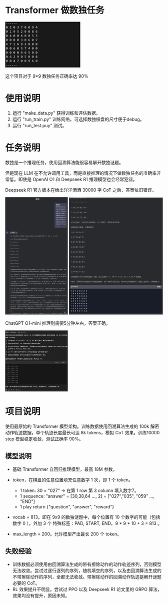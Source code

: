 # Transformer 做数独任务
<img src="assets/2-18000.png" width="240" alt="" />

这个项目对于 9*9 数独任务正确率达 90%

# 使用说明
1. 运行 "make_data.py" 获得训练和评估数据。
2. 运行 "run_train.py" 训练网络，可选择数独棋盘的尺寸便于debug。
3. 运行 "run_test.puy" 测试。

# 任务说明
数独是一个推理任务，使用回溯算法能很容易解开数独谜题。

但是现在 LLM 在不允许调用工具，而是直接推理的情况下做数独任务的准确率非常低。即使是 OpenAI O1 和 Deepseek R1 推理模型也会经常犯错。

Deepseek R1 官方版本在给出洋洋洒洒 30000 字 CoT 之后，答案依旧错误。

<img src="assets/ds1.png" width="200" alt="" />
<img src="assets/ds2.png" width="300" alt="" />

ChatGPT O1-mini 推理则需要5分钟左右，答案正确。

<img src="assets/oai.png" width="200" alt="" />

# 项目说明
使用最原始的 Transformer 模型架构。训练数据使用回溯算法生成的 100k 解密动作轨迹数据，单个轨迹长度最长可达 8k tokens，模拟 CoT 效果。训练10000 step 模型稳定收敛，测试正确率 90%。

## 模型说明

- 基础 Transformer 自回归推理模型，最高 18M 参数。

- token，在棋盘的任意位置填充任意数字 1 次，即 1 个 token。
    - 1 token: 30 = "027" -> 在第 1 row 第 3 column 填入数字7。
    - 1 sequence: "answer" = [30,38,64 ..., 2] = ["027","035", "059" ..., "END"]
    - 1 play return {"question", "answer", "reward"}

- vocab = 813。即在 9x9 的数独谜题中，每个位置有 10 个数字的可能（包括数字 0 ）。外加 3 个 特殊标签：PAD, START, END。9 * 9 * 10 + 3 = 813 。

- max_length = 200。允许模型产出最长 200 个 token。

## 失败经验
- 训练数据必须使用由回溯算法生成的带有擦除动作的动作轨迹序列，否则模型无法收敛。尝试过逐行逐列的序列，随机填空的序列，以及由回溯算法生成的不带擦除动作的序列，全都无法收敛。带擦除动作的回溯动作轨迹是解开谜题必要的 CoT。 
- RL 效果提升不明显。尝试过 PPO 以及 Deepseek R1 论文里的 GRPO 算法，效果均没有提升，原因未知。